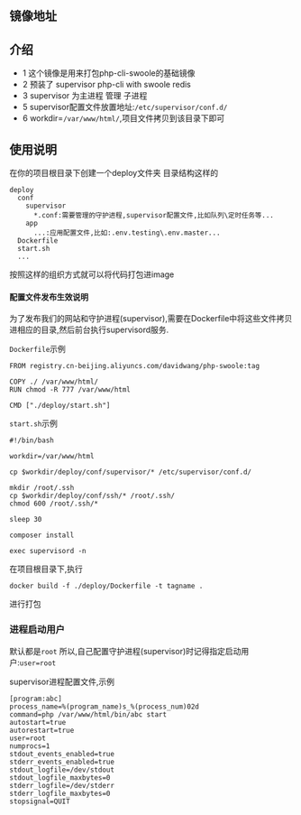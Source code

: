 ## 镜像地址
## 介绍
 - 1 这个镜像是用来打包php-cli-swoole的基础镜像
 - 2 预装了 supervisor  php-cli with swoole redis 
 - 3 supervisor 为主进程 管理 子进程
 - 5 supervisor配置文件放置地址:`/etc/supervisor/conf.d/`
 - 6 workdir=`/var/www/html/`,项目文件拷贝到该目录下即可

## 使用说明
在你的项目根目录下创建一个deploy文件夹
目录结构这样的
```
deploy
  conf
    supervisor
      *.conf:需要管理的守护进程,supervisor配置文件,比如队列\定时任务等...
    app
      ...:应用配置文件,比如:.env.testing\.env.master...
  Dockerfile
  start.sh
  ...
```
按照这样的组织方式就可以将代码打包进image

#### 配置文件发布生效说明
为了发布我们的网站和守护进程(supervisor),需要在Dockerfile中将这些文件拷贝进相应的目录,然后前台执行supervisord服务.

`Dockerfile`示例

```
FROM registry.cn-beijing.aliyuncs.com/davidwang/php-swoole:tag

COPY ./ /var/www/html/
RUN chmod -R 777 /var/www/html

CMD ["./deploy/start.sh"]
```

`start.sh`示例

```
#!/bin/bash

workdir=/var/www/html

cp $workdir/deploy/conf/supervisor/* /etc/supervisor/conf.d/

mkdir /root/.ssh 
cp $workdir/deploy/conf/ssh/* /root/.ssh/
chmod 600 /root/.ssh/*

sleep 30

composer install

exec supervisord -n
```

在项目根目录下,执行
```
docker build -f ./deploy/Dockerfile -t tagname .
```
进行打包

### 进程启动用户
默认都是`root`
所以,自己配置守护进程(supervisor)时记得指定启动用户:`user=root`

supervisor进程配置文件,示例
```
[program:abc]
process_name=%(program_name)s_%(process_num)02d
command=php /var/www/html/bin/abc start
autostart=true
autorestart=true
user=root
numprocs=1
stdout_events_enabled=true
stderr_events_enabled=true
stdout_logfile=/dev/stdout
stdout_logfile_maxbytes=0
stderr_logfile=/dev/stderr
stderr_logfile_maxbytes=0
stopsignal=QUIT
```
